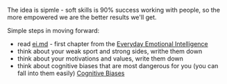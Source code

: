 The idea is sipmle - soft skills is 90% success working with people, so the more 
empowered we are the better results we'll get.

Simple steps in moving forward: 
- read [ei.md](ei.md) - first chapter from the [Everyday Emotional Intelligence](https://www.amazon.ca/Harvard-Business-Everyday-Emotional-Intelligence-ebook/dp/B072XZR58Q/ref=tmm_kin_swatch_0?_encoding=UTF8&qid=1668694585&sr=8-1) 
- think about your weak sport and strong sides, writhe them down
- think about your motivations and values, write them down
- think about cognitive biases that are most dangerous for you (you can fall into them easily) [Cognitive Biases](https://www.visualcapitalist.com/wp-content/uploads/2021/08/all-188-cognitive-biases.html)

